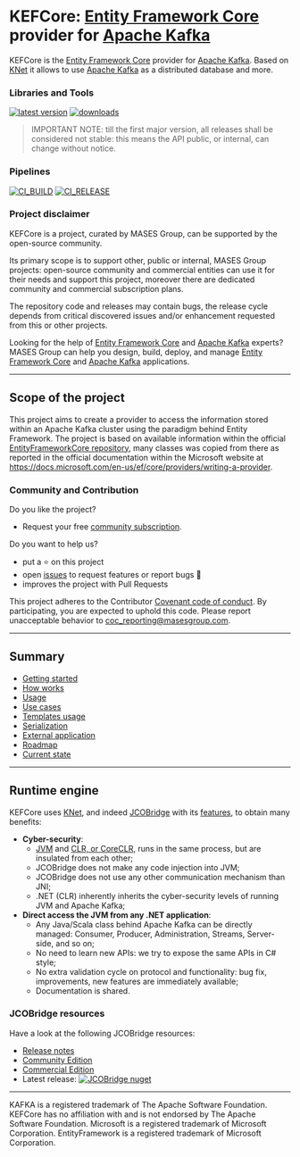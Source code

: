 # KEFCore: [Entity Framework Core](https://learn.microsoft.com/it-it/ef/core/) provider for [Apache Kafka](https://kafka.apache.org/)

KEFCore is the [Entity Framework Core](https://learn.microsoft.com/it-it/ef/core/) provider for [Apache Kafka](https://kafka.apache.org/).
Based on [KNet](https://github.com/masesgroup/KNet) it allows to use [Apache Kafka](https://kafka.apache.org/) as a distributed database and more.

### Libraries and Tools

[![latest version](https://img.shields.io/nuget/v/MASES.EntityFrameworkCore.KNet)](https://www.nuget.org/packages/MASES.EntityFrameworkCore.KNet) [![downloads](https://img.shields.io/nuget/dt/MASES.EntityFrameworkCore.KNet)](https://www.nuget.org/packages/MASES.EntityFrameworkCore.KNet)

> IMPORTANT NOTE: till the first major version, all releases shall be considered not stable: this means the API public, or internal, can change without notice.

### Pipelines

[![CI_BUILD](https://github.com/masesgroup/KEFCore/actions/workflows/build.yaml/badge.svg)](https://github.com/masesgroup/KEFCore/actions/workflows/build.yaml) 
[![CI_RELEASE](https://github.com/masesgroup/KEFCore/actions/workflows/release.yaml/badge.svg)](https://github.com/masesgroup/KEFCore/actions/workflows/release.yaml) 

### Project disclaimer

KEFCore is a project, curated by MASES Group, can be supported by the open-source community.

Its primary scope is to support other, public or internal, MASES Group projects: open-source community and commercial entities can use it for their needs and support this project, moreover there are dedicated community and commercial subscription plans.

The repository code and releases may contain bugs, the release cycle depends from critical discovered issues and/or enhancement requested from this or other projects.

Looking for the help of [Entity Framework Core](https://learn.microsoft.com/it-it/ef/core/) and [Apache Kafka](https://kafka.apache.org/) experts? MASES Group can help you design, build, deploy, and manage [Entity Framework Core](https://learn.microsoft.com/it-it/ef/core/) and [Apache Kafka](https://kafka.apache.org/) applications.

---

## Scope of the project

This project aims to create a provider to access the information stored within an Apache Kafka cluster using the paradigm behind Entity Framework.
The project is based on available information within the official [EntityFrameworkCore repository](https://github.com/dotnet/efcore), many classes was copied from there as reported in the official documentation within the Microsoft website at https://docs.microsoft.com/en-us/ef/core/providers/writing-a-provider.

### Community and Contribution

Do you like the project? 
- Request your free [community subscription](https://www.jcobridge.com/pricing-25/).

Do you want to help us?
- put a :star: on this project
- open [issues](https://github.com/masesgroup/KEFCore/issues) to request features or report bugs :bug:
- improves the project with Pull Requests

This project adheres to the Contributor [Covenant code of conduct](CODE_OF_CONDUCT.md). By participating, you are expected to uphold this code. Please report unacceptable behavior to coc_reporting@masesgroup.com.

---

## Summary

* [Getting started](src/documentation/articles/gettingstarted.md)
* [How works](src/documentation/articles/howitworks.md)
* [Usage](src/documentation/articles/usage.md)
* [Use cases](src/documentation/articles/usecases.md)
* [Templates usage](src/documentation/articles/usageTemplates.md)
* [Serialization](src/documentation/articles/serialization.md)
* [External application](src/documentation/articles/externalapplication.md)
* [Roadmap](src/documentation/articles/roadmap.md)
* [Current state](src/documentation/articles/currentstate.md)

---

## Runtime engine

KEFCore uses [KNet](https://github.com/masesgroup/KNet), and indeed [JCOBridge](https://www.jcobridge.com) with its [features](https://www.jcobridge.com/features/), to obtain many benefits:
* **Cyber-security**:
  * [JVM](https://en.wikipedia.org/wiki/Java_virtual_machine) and [CLR, or CoreCLR,](https://en.wikipedia.org/wiki/Common_Language_Runtime) runs in the same process, but are insulated from each other;
  * JCOBridge does not make any code injection into JVM;
  * JCOBridge does not use any other communication mechanism than JNI;
  * .NET (CLR) inherently inherits the cyber-security levels of running JVM and Apache Kafka; 
* **Direct access the JVM from any .NET application**: 
  * Any Java/Scala class behind Apache Kafka can be directly managed: Consumer, Producer, Administration, Streams, Server-side, and so on;
  * No need to learn new APIs: we try to expose the same APIs in C# style;
  * No extra validation cycle on protocol and functionality: bug fix, improvements, new features are immediately available;
  * Documentation is shared.

### JCOBridge resources

Have a look at the following JCOBridge resources:
- [Release notes](https://www.jcobridge.com/release-notes/)
- [Community Edition](https://www.jcobridge.com/pricing-25/)
- [Commercial Edition](https://www.jcobridge.com/pricing-25/)
- Latest release: [![JCOBridge nuget](https://img.shields.io/nuget/v/MASES.JCOBridge)](https://www.nuget.org/packages/MASES.JCOBridge)

---

KAFKA is a registered trademark of The Apache Software Foundation. KEFCore has no affiliation with and is not endorsed by The Apache Software Foundation.
Microsoft is a registered trademark of Microsoft Corporation.
EntityFramework is a registered trademark of Microsoft Corporation.
